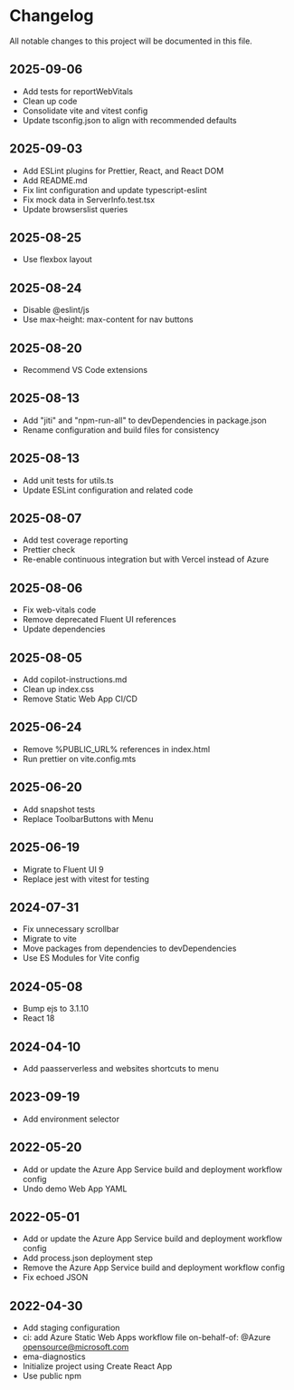 # Changelog

All notable changes to this project will be documented in this file.

## 2025-09-06

- Add tests for reportWebVitals
- Clean up code
- Consolidate vite and vitest config
- Update tsconfig.json to align with recommended defaults

## 2025-09-03

- Add ESLint plugins for Prettier, React, and React DOM
- Add README.md
- Fix lint configuration and update typescript-eslint
- Fix mock data in ServerInfo.test.tsx
- Update browserslist queries

## 2025-08-25

- Use flexbox layout

## 2025-08-24

- Disable @eslint/js
- Use max-height: max-content for nav buttons

## 2025-08-20

- Recommend VS Code extensions

## 2025-08-13

- Add "jiti" and "npm-run-all" to devDependencies in package.json
- Rename configuration and build files for consistency

## 2025-08-13

- Add unit tests for utils.ts
- Update ESLint configuration and related code

## 2025-08-07

- Add test coverage reporting
- Prettier check
- Re-enable continuous integration but with Vercel instead of Azure

## 2025-08-06

- Fix web-vitals code
- Remove deprecated Fluent UI references
- Update dependencies

## 2025-08-05

- Add copilot-instructions.md
- Clean up index.css
- Remove Static Web App CI/CD

## 2025-06-24

- Remove %PUBLIC_URL% references in index.html
- Run prettier on vite.config.mts

## 2025-06-20

- Add snapshot tests
- Replace ToolbarButtons with Menu

## 2025-06-19

- Migrate to Fluent UI 9
- Replace jest with vitest for testing

## 2024-07-31

- Fix unnecessary scrollbar
- Migrate to vite
- Move packages from dependencies to devDependencies
- Use ES Modules for Vite config

## 2024-05-08

- Bump ejs to 3.1.10
- React 18

## 2024-04-10

- Add paasserverless and websites shortcuts to menu

## 2023-09-19

- Add environment selector

## 2022-05-20

- Add or update the Azure App Service build and deployment workflow config
- Undo demo Web App YAML

## 2022-05-01

- Add or update the Azure App Service build and deployment workflow config
- Add process.json deployment step
- Remove the Azure App Service build and deployment workflow config
- Fix echoed JSON

## 2022-04-30

- Add staging configuration
- ci: add Azure Static Web Apps workflow file on-behalf-of: @Azure opensource@microsoft.com
- ema-diagnostics
- Initialize project using Create React App
- Use public npm
